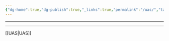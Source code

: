 ```yaml
---
{"dg-home":true,"dg-publish":true,"_links":true,"permalink":"/uas/","tags":["gardenEntry"],"dgPassFrontmatter":true,"noteIcon":""}
---
```




---
---
[[UAS\|UAS]]

